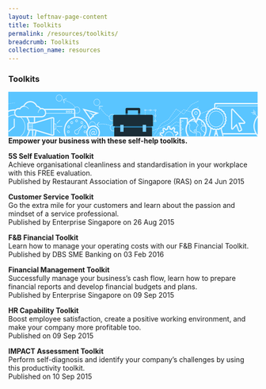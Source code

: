 ```yaml
---
layout: leftnav-page-content
title: Toolkits
permalink: /resources/toolkits/
breadcrumb: Toolkits
collection_name: resources
---
```

<h3>Toolkits</h3>
<img src="/images/smart.png" align="left" style="width:560px;height:90px;">

<b>Empower your business with these self-help toolkits.</b>

<p>
<b>5S Self Evaluation Toolkit</b><br/>
Achieve organisational cleanliness and standardisation in your workplace with this FREE evaluation.<br/>
Published by Restaurant Association of Singapore (RAS) on 24 Jun 2015</p>

<b>Customer Service Toolkit</b><br/>
Go the extra mile for your customers and learn about the passion and mindset of a service professional.<br/>
Published by Enterprise Singapore on 26 Aug 2015

<b>F&B Financial Toolkit</b><br/>
Learn how to manage your operating costs with our F&B Financial Toolkit.<br/>
Published by DBS SME Banking on 03 Feb 2016

<b>Financial Management Toolkit</b><br/>
Successfully manage your business’s cash flow, learn how to prepare financial reports and develop financial budgets and plans.<br/>
Published by Enterprise Singapore on 09 Sep 2015

<b>HR Capability Toolkit</b><br/>
Boost employee satisfaction, create a positive working environment, and make your company more profitable too.<br/>
Published on 09 Sep 2015

<b>IMPACT Assessment Toolkit</b><br/>
Perform self-diagnosis and identify your company’s challenges by using this productivity toolkit.<br/>
Published on 10 Sep 2015

